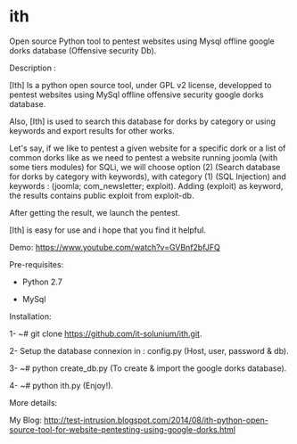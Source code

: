 ith
===

Open source Python tool to pentest websites using Mysql offline google dorks database (Offensive security Db).

Description :

[Ith] Is a python open source tool, under GPL v2 license, developped to pentest websites using MySql offline offensive security google dorks database.

Also, [Ith] is used to search this database for dorks by category or using keywords and export results for other works.

Let's say, if we like to pentest a given website for a specific dork or a list of common dorks like as we need to pentest a website running joomla (with some tiers modules) for SQLi, we will choose option (2) (Search database for dorks by category with keywords), with category (1) (SQL Injection) and keywords : (joomla; com_newsletter; exploit).
Adding (exploit) as keyword, the results contains public exploit from exploit-db.

After getting the result, we launch the pentest.

[Ith] is easy for use and i hope that you find it helpful.

Demo:
https://www.youtube.com/watch?v=GVBnf2bfJFQ

Pre-requisites:

* Python 2.7

* MySql

Installation:

 1- ~# git clone https://github.com/it-solunium/ith.git.
 
 2- Setup the database connexion in : config.py (Host, user, password & db).
 
 3- ~# python create_db.py (To create & import the google dorks database).
 
 4- ~# python ith.py (Enjoy!).
 
 More details:
 
 My Blog: http://test-intrusion.blogspot.com/2014/08/ith-python-open-source-tool-for-website-pentesting-using-google-dorks.html

